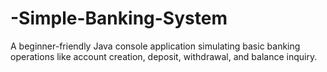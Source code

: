 # -Simple-Banking-System
A beginner-friendly Java console application simulating basic banking operations like account creation, deposit, withdrawal, and balance inquiry.
